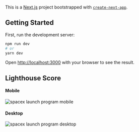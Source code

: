 This is a [Next.js](https://nextjs.org/) project bootstrapped with [`create-next-app`](https://github.com/vercel/next.js/tree/canary/packages/create-next-app).

## Getting Started

First, run the development server:

```bash
npm run dev
# or
yarn dev
```

Open [http://localhost:3000](http://localhost:3000) with your browser to see the result.


## Lighthouse Score
#### Mobile
![spacex launch program mobile](https://i.imgur.com/Hqfh1LO_d.webp?maxwidth=760&fidelity=grand)
#### Desktop
![spacex launch program desktop](https://i.imgur.com/P4H6iqV_d.webp?maxwidth=760&fidelity=grand)

